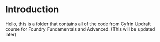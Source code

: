 # Introduction

Hello, this is a folder that contains all of the code from Cyfrin Updraft course for Foundry Fundamentals and Advanced. (This will be updated later)
